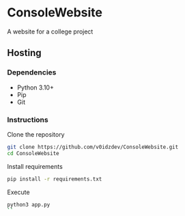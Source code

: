# ConsoleWebsite
A website for a college project
 
## Hosting
### Dependencies
* Python 3.10+
* Pip
* Git

### Instructions
Clone the repository
```bash
git clone https://github.com/v0idzdev/ConsoleWebsite.git
cd ConsoleWebsite
```
Install requirements
```bash
pip install -r requirements.txt
```
Execute
```bash
python3 app.py
``
